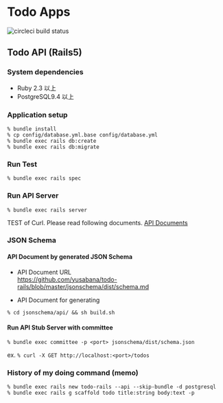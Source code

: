 Todo Apps
=======

![circleci build status](https://circleci.com/gh/yusabana/todo-rails.svg?style=shield&circle-token=cadc9aaaefbf25ba57033583b2b7f724be153b92)

Todo API (Rails5)
------

### System dependencies

* Ruby 2.3 以上
* PostgreSQL9.4 以上

### Application setup

```
% bundle install
% cp config/database.yml.base config/database.yml
% bundle exec rails db:create
% bundle exec rails db:migrate
```

### Run Test

```
% bundle exec rails spec
```

### Run API Server

```
% bundle exec rails server
```

TEST of Curl. Please read following documents.
[API Documents](https://github.com/yusabana/todo-rails/blob/master/jsonschema/dist/schema.md)

### JSON Schema

#### API Document by generated JSON Schema

* API Document URL  
https://github.com/yusabana/todo-rails/blob/master/jsonschema/dist/schema.md

* API Document for generating

```
% cd jsonschema/api/ && sh build.sh
```

#### Run API Stub Server with committee

```
% bundle exec committee -p <port> jsonschema/dist/schema.json
```

ex. `% curl -X GET http://localhost:<port>/todos`

### History of my doing command (memo)

```
% bundle exec rails new todo-rails --api --skip-bundle -d postgresql
% bundle exec rails g scaffold todo title:string body:text -p
```
